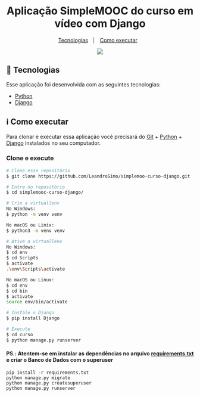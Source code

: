 
<h1 align="center">Aplicação SimpleMOOC do curso em vídeo com Django </h1>
<p align="center">
  <a href="#rocket-tecnologias">Tecnologias</a>&nbsp;&nbsp;&nbsp;|&nbsp;&nbsp;&nbsp;
  <a href="#information_source-como-executar">Como executar</a>&nbsp;&nbsp;&nbsp;
</p>
<p align="center"><img src="https://raw.githubusercontent.com/LeandroSimo/agenda/master/kisspng-django-python-computer-icons-logo-portable-network-django-python-recruitment-task-1-5b6748f386f486.9191155715334955395528.png" align="" ></p>

## :rocket: Tecnologias

Esse aplicação foi desenvolvida com as seguintes tecnologias:
- [Python][python]
- [Django][django]


## :information_source: Como executar

Para clonar e executar essa aplicação você precisará do [Git](https://git-scm.com) + [Python][python] + [Django][django] instalados no seu computador.

### Clone e execute 

```bash
# Clone esse repositório
$ git clone https://github.com/LeandroSimo/simplemoo-curso-django.git

# Entre no repositório
$ cd simplemooc-curso-django/

# Crie a virtuallenv
No Windows:
$ python -m venv venv

No macOS ou Linix:
$ python3 -m venv venv

# Ative a virtuallenv
No Windows:
$ cd env
$ cd Scripts
$ activate
.\env\Scripts\activate

No macOS ou Linux:
$ cd env
$ cd bin
$ activate
source env/bin/activate

# Instale o Django 
$ pip install Django

# Execute
$ cd curso
$ python manage.py runserver


```
#### PS.: Atentem-se em instalar as dependências no arquivo [requirements.txt][requeriments] e criar o Banco de Dados com o superuser

```
pip install -r requirements.txt
python manage.py migrate
python manage.py createsuperuser
python manage.py runserver
```

[python]: https://www.python.org/downloads/
[django]:https://www.djangoproject.com/download/
[requeriments]: https://github.com/LeandroSimo/curso-django/blob/main/requirements.txt
